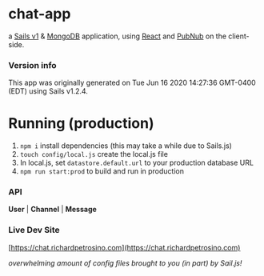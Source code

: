 # chat-app

a [Sails v1](https://sailsjs.com) & [MongoDB](https://www.mongodb.com/) application, using [React](https://reactjs.org/) and [PubNub](https://www.pubnub.com/) on the client-side.

### Version info

This app was originally generated on Tue Jun 16 2020 14:27:36 GMT-0400 (EDT) using Sails v1.2.4.

# Running (production)

1. `npm i` install dependencies (this may take a while due to Sails.js)
2. `touch config/local.js` create the local.js file
3. In local.js, set `datastore.default.url` to your production database URL
4. `npm run start:prod` to build and run in production

### API

**User** | **Channel** | **Message**

### Live Dev Site

[https://chat.richardpetrosino.com](https://chat.richardpetrosino.com)

_overwhelming amount of config files brought to you (in part) by Sail.js!_
